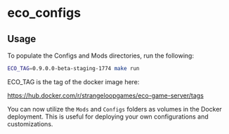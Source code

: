 # eco_configs

## Usage

To populate the Configs and Mods directories, run the following:

```bash
ECO_TAG=0.9.0.0-beta-staging-1774 make run
```

ECO_TAG is the tag of the docker image here: 

https://hub.docker.com/r/strangeloopgames/eco-game-server/tags

You can now utilize the `Mods` and `Configs` folders as volumes in the Docker deployment.
This is useful for deploying your own configurations and customizations.
